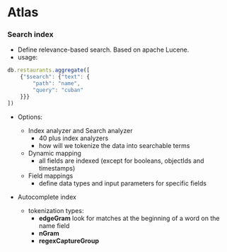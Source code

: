# Atlas

### Search index
- Define relevance-based search. Based on apache Lucene.
- usage: 
```js
db.restaurants.aggregate([
    {"$search": {"text": {
        "path": "name", 
        "query": "cuban"
    }}}
])
```

- Options:
    - Index analyzer and Search analyzer
        - 40 plus index analyzers
        - how will we tokenize the data into searchable terms
    - Dynamic mapping
        - all fields are indexed (except for booleans, objectIds and timestamps)
    - Field mappings
        - define data types and input parameters for specific fields

- Autocomplete index
    - tokenization types:
        - **edgeGram** look for matches at the beginning of a word on the name field
        - **nGram** 
        - **regexCaptureGroup**